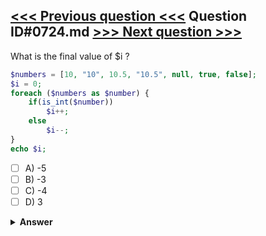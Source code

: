 [<<< Previous question <<<](0723.md)   Question ID#0724.md   [>>> Next question >>>](0725.md)
---

What is the final value of $i ?

```php
$numbers = [10, "10", 10.5, "10.5", null, true, false];
$i = 0;
foreach ($numbers as $number) {
    if(is_int($number))
        $i++;
    else
        $i--;
}
echo $i;
```

- [ ] A) -5
- [ ] B) -3
- [ ] C) -4
- [ ] D) 3

<details><summary><b>Answer</b></summary>
<p>
  Answer: <strong>A</strong>
</p>
</details>
